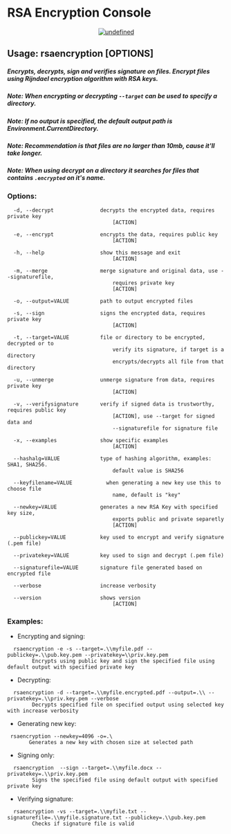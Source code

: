 # RSA Encryption Console

<p align="center">
<a href="https://github.com/gabesantos1/RSAEncryption/blob/master/LICENSE"><img alt="undefined" src="https://img.shields.io/github/license/gabesantos1/RSAEncryption"></a>
<br>
</p>

## Usage: rsaencryption [OPTIONS]
##### Encrypts, decrypts, sign and verifies signature on files. Encrypt files using Rijndael encryption algorithm with RSA keys.
##### Note: When encrypting or decrypting ```--target``` can be used to specify a directory.
##### Note: If no output is specified, the default output path is Environment.CurrentDirectory.
##### Note: Recommendation is that files are no larger than 10mb, cause it'll take longer.
##### Note: When using decrypt on a directory it searches for files that contains ```.encrypted``` on it's name.

### Options:
```
  -d, --decrypt               decrypts the encrypted data, requires private key 
                                  [ACTION]
```
```
  -e, --encrypt               encrypts the data, requires public key 
                                  [ACTION]
```
```
  -h, --help                  show this message and exit 
                                  [ACTION]
```
```
  -m, --merge                 merge signature and original data, use --signaturefile,
                                  requires private key
                                  [ACTION]
```
```
  -o, --output=VALUE          path to output encrypted files
```
```
  -s, --sign                  signs the encrypted data, requires private key 
                                  [ACTION]
```
```
  -t, --target=VALUE          file or directory to be encrypted, decrypted or to
                                  verify its signature, if target is a directory 
                                  encrypts/decrypts all file from that directory
```
```
  -u, --unmerge               unmerge signature from data, requires private key
                                  [ACTION]
```
```
  -v, --verifysignature       verify if signed data is trustworthy, requires public key
                                  [ACTION], use --target for signed data and 
                                  --signaturefile for signature file
```
```
  -x, --examples              show specific examples 
                                  [ACTION]
```
```
  --hashalg=VALUE             type of hashing algorithm, examples: SHA1, SHA256.
                                  default value is SHA256
```
```
  --keyfilename=VALUE           when generating a new key use this to choose file
                                  name, default is "key"
```
```
  --newkey=VALUE              generates a new RSA Key with specified key size,
                                  exports public and private separetly 
                                  [ACTION]
```
```
  --publickey=VALUE           key used to encrypt and verify signature (.pem file)
```
```
  --privatekey=VALUE          key used to sign and decrypt (.pem file)
```
```
  --signaturefile=VALUE       signature file generated based on encrypted file
```
```
  --verbose                   increase verbosity
```
```
  --version                   shows version 
                                  [ACTION]
```
### Examples:
* Encrypting and signing:
```
  rsaencryption -e -s --target=.\\myfile.pdf --publickey=.\\pub.key.pem --privatekey=\\priv.key.pem
        Encrypts using public key and sign the specified file using default output with specified private key
```
* Decrypting:
```
  rsaencryption -d --target=.\\myfile.encrypted.pdf --output=.\\ --privatekey=.\\priv.key.pem --verbose
        Decrypts specified file on specified output using selected key with increase verbosity
```
* Generating new key:
 ```
  rsaencryption --newkey=4096 -o=.\
        Generates a new key with chosen size at selected path
```
* Signing only:
```
  rsaencryption  --sign --target=.\\myfile.docx --privatekey=.\\priv.key.pem
        Signs the specified file using default output with specified private key
```
* Verifying signature: 
```
  rsaencryption -vs --target=.\\myfile.txt --signaturefile=.\\myfile.signature.txt --publickey=.\\pub.key.pem
        Checks if signature file is valid
```

